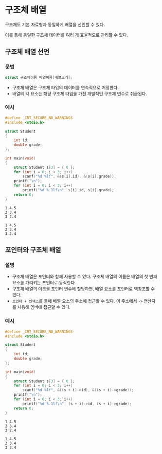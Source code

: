 # 구조체 배열

구조체도 기본 자료형과 동일하게 배열을 선언할 수 있다.

이를 통해 동일한 구조체 데이터를 여러 개 효율적으로 관리할 수 있다.

## 구조체 배열 선언

### 문법

```c
struct 구조체이름 배열이름[배열크기];
```

- 구조체 배열은 구조체 타입의 데이터를 연속적으로 저장한다.
- 배열의 각 요소는 해당 구조체 타입을 가진 개별적인 구조체 변수로 취급된다.

### 예시

```c
#define _CRT_SECURE_NO_WARNINGS
#include <stdio.h>

struct Student 
{
    int id;
    double grade;
};

int main(void) 
{
    struct Student s[3] = { 0 };
    for (int i = 0; i < 3; i++)
        scanf("%d %lf", &(s[i].id), &(s[i].grade));
    printf("\n");
    for (int i = 0; i < 3; i++)
        printf("%d %.1lf\n", s[i].id, s[i].grade);
    return 0;
}
```

```
1 4.5
2 3.4
3 2.4

1 4.5
2 3.4
3 2.4
```

## 포인터와 구조체 배열

### 설명

- 구조체 배열은 포인터와 함께 사용할 수 있다. 구조체 배열의 이름은 배열의 첫 번째 요소를 가리키는 포인터로 동작한다.
- 구조체 배열의 이름을 포인터 변수에 할당하면, 배열 요소를 포인터로 역참조할 수 있다.
- `포인터 + 인덱스`를 통해 배열 요소의 주소에 접근할 수 있다. 이 주소에서 `->` 연산자를 사용해 멤버에 접근할 수 있다.

### 예시

```c
#define _CRT_SECURE_NO_WARNINGS
#include <stdio.h>

struct Student 
{
    int id;
    double grade;
};

int main(void) 
{
    struct Student s[3] = { 0 };
    for (int i = 0; i < 3; i++)
        scanf("%d %lf", &((s + i)->id), &((s + i)->grade));
    printf("\n");
    for (int i = 0; i < 3; i++)
        printf("%d %.1lf\n", (s + i)->id, (s + i)->grade);
    return 0;
}
```

```
1 4.5
2 3.4
3 2.4

1 4.5
2 3.4
3 2.4
```